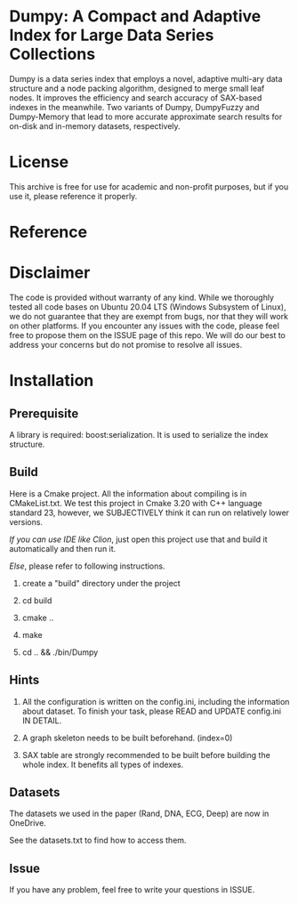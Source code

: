 # Dumpy: A Compact and Adaptive Index for Large Data Series Collections

Dumpy is a data series index that employs a novel, adaptive multi-ary data structure and a node packing algorithm, designed to merge small leaf nodes.
It improves the efficiency and search accuracy of SAX-based indexes in the meanwhile.
Two variants of Dumpy, DumpyFuzzy and Dumpy-Memory that lead to more accurate approximate search results for on-disk and in-memory datasets, respectively.

# License
This archive is free for use for academic and non-profit purposes, but if you use it, please reference it properly.

# Reference


# Disclaimer
The code is provided without warranty of any kind. While we thoroughly tested all code bases on Ubuntu 20.04 LTS (Windows Subsystem of Linux), we do not guarantee that they are exempt from bugs, nor that they will work on other platforms. If you encounter any issues with the code, please feel free to propose them on the ISSUE page of this repo. We will do our best to address your concerns but do not promise to resolve all issues.

# Installation

## Prerequisite

A library is required: boost:serialization.
It is used to serialize the index structure.

## Build

Here is a Cmake project. All the information about compiling is in CMakeList.txt.
We test this project in Cmake 3.20 with C++ language standard 23, however, we SUBJECTIVELY think it can run on relatively lower versions.

*If you can use IDE like Clion*, just open this project use that and build it automatically and then run it.

*Else*, please refer to following instructions.

1. create a "build" directory under the project

2. cd build

3. cmake ..

4. make

5. cd .. && ./bin/Dumpy

## Hints

1. All the configuration is written on the config.ini, including the information about dataset.
To finish your task, please READ and UPDATE config.ini IN DETAIL.

2. A graph skeleton needs to be built beforehand. (index=0)

3. SAX table are strongly recommended to be built before building the whole index. It benefits all types of indexes.

## Datasets

The datasets we used in the paper (Rand, DNA, ECG, Deep) are now in OneDrive.

See the datasets.txt to find how to access them.

## Issue

If you have any problem, feel free to write your questions in ISSUE.